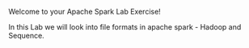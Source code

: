 Welcome to your Apache Spark Lab Exercise!

In this Lab we will look into file formats in apache spark - Hadoop and Sequence.